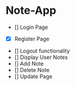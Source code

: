 # Note-App

- [] Login Page
- [x] Register Page
- [] Logout functionality
- [] Display User Notes
- [] Add Note
- [] Delete Note
- [] Update Page

